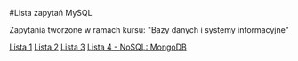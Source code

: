 #Lista zapytań MySQL

Zapytania tworzone w ramach kursu: "Bazy danych i systemy informacyjne"

[Lista 1](https://cs.pwr.edu.pl/syga/courses/db/Lab1.pdf)
[Lista 2](https://cs.pwr.edu.pl/syga/courses/db/Lab2.pdf)
[Lista 3](https://cs.pwr.edu.pl/syga/courses/db/Lab3.pdf)
[Lista 4 - NoSQL: MongoDB](https://cs.pwr.edu.pl/syga/courses/db/Lab4.pdf)
